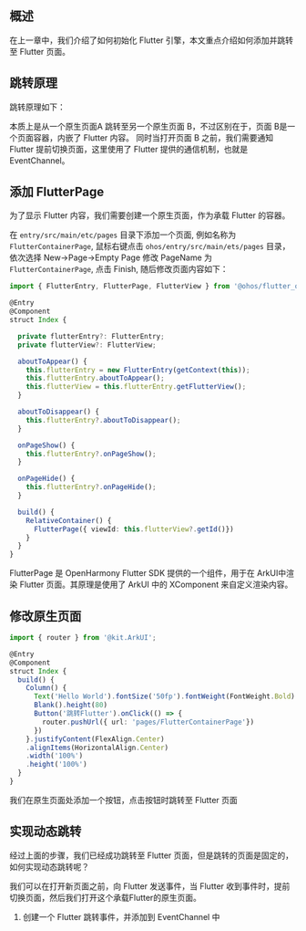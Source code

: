 ## 概述

在上一章中，我们介绍了如何初始化 Flutter 引擎，本文重点介绍如何添加并跳转至 Flutter 页面。

## 跳转原理

跳转原理如下：

本质上是从一个原生页面A 跳转至另一个原生页面 B，不过区别在于，页面 B是一个页面容器，内嵌了 Flutter 内容。
同时当打开页面 B 之前，我们需要通知 Flutter 提前切换页面，这里使用了 Flutter 提供的通信机制，也就是 EventChannel。


## 添加 FlutterPage

为了显示 Flutter 内容，我们需要创建一个原生页面，作为承载 Flutter 的容器。

在 `entry/src/main/etc/pages` 目录下添加一个页面, 例如名称为 `FlutterContainerPage`, 鼠标右键点击 `ohos/entry/src/main/ets/pages` 目录，依次选择 New->Page->Empty Page 修改 PageName 为 `FlutterContainerPage`, 点击 Finish,  随后修改页面内容如下：

```ts
import { FlutterEntry, FlutterPage, FlutterView } from '@ohos/flutter_ohos'

@Entry
@Component
struct Index {

  private flutterEntry?: FlutterEntry;
  private flutterView?: FlutterView;

  aboutToAppear() {
    this.flutterEntry = new FlutterEntry(getContext(this));
    this.flutterEntry.aboutToAppear();
    this.flutterView = this.flutterEntry.getFlutterView();
  }

  aboutToDisappear() {
    this.flutterEntry?.aboutToDisappear();
  }

  onPageShow() {
    this.flutterEntry?.onPageShow();
  }

  onPageHide() {
    this.flutterEntry?.onPageHide();
  }

  build() {
    RelativeContainer() {
      FlutterPage({ viewId: this.flutterView?.getId()})
    }
  }
}
```

FlutterPage 是 OpenHarmony Flutter SDK 提供的一个组件，用于在 ArkUI中渲染 Flutter 页面。其原理是使用了 ArkUI 中的 XComponent 来自定义渲染内容。


## 修改原生页面

```ts
import { router } from '@kit.ArkUI';

@Entry
@Component
struct Index {
  build() {
    Column() {
      Text('Hello World').fontSize('50fp').fontWeight(FontWeight.Bold)
      Blank().height(80)
      Button('跳转Flutter').onClick(() => {
        router.pushUrl({ url: 'pages/FlutterContainerPage'})
      })
    }.justifyContent(FlexAlign.Center)
    .alignItems(HorizontalAlign.Center)
    .width('100%')
    .height('100%')
  }
}
```

我们在原生页面处添加一个按钮，点击按钮时跳转至 Flutter 页面

## 实现动态跳转

经过上面的步骤，我们已经成功跳转至 Flutter 页面，但是跳转的页面是固定的，如何实现动态跳转呢？

我们可以在打开新页面之前，向 Flutter 发送事件，当 Flutter 收到事件时，提前切换页面，然后我们打开这个承载Flutter的原生页面。

1. 创建一个 Flutter 跳转事件，并添加到 EventChannel 中

```ts
